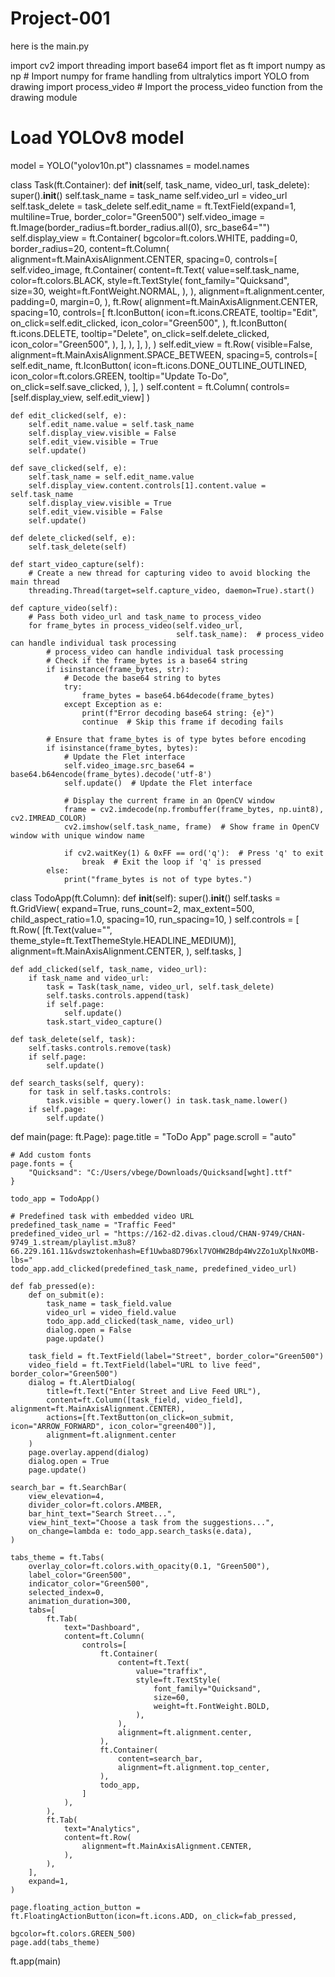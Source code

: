 # Project-001

here is the main.py 

import cv2
import threading
import base64
import flet as ft
import numpy as np  # Import numpy for frame handling
from ultralytics import YOLO
from drawing import process_video  # Import the process_video function from the drawing module

# Load YOLOv8 model
model = YOLO("yolov10n.pt")
classnames = model.names


class Task(ft.Container):
    def __init__(self, task_name, video_url, task_delete):
        super().__init__()
        self.task_name = task_name
        self.video_url = video_url
        self.task_delete = task_delete
        self.edit_name = ft.TextField(expand=1, multiline=True, border_color="Green500")
        self.video_image = ft.Image(border_radius=ft.border_radius.all(0), src_base64="")
        self.display_view = ft.Container(
            bgcolor=ft.colors.WHITE,
            padding=0,
            border_radius=20,
            content=ft.Column(
                alignment=ft.MainAxisAlignment.CENTER,
                spacing=0,
                controls=[
                    self.video_image,
                    ft.Container(
                        content=ft.Text(
                            value=self.task_name,
                            color=ft.colors.BLACK,
                            style=ft.TextStyle(
                                font_family="Quicksand",
                                size=30,
                                weight=ft.FontWeight.NORMAL,
                            ),
                        ),
                        alignment=ft.alignment.center,
                        padding=0,
                        margin=0,
                    ),
                    ft.Row(
                        alignment=ft.MainAxisAlignment.CENTER,
                        spacing=10,
                        controls=[
                            ft.IconButton(
                                icon=ft.icons.CREATE,
                                tooltip="Edit",
                                on_click=self.edit_clicked,
                                icon_color="Green500",
                            ),
                            ft.IconButton(
                                ft.icons.DELETE,
                                tooltip="Delete",
                                on_click=self.delete_clicked,
                                icon_color="Green500",
                            ),
                        ],
                    ),
                ],
            ),
        )
        self.edit_view = ft.Row(
            visible=False,
            alignment=ft.MainAxisAlignment.SPACE_BETWEEN,
            spacing=5,
            controls=[
                self.edit_name,
                ft.IconButton(
                    icon=ft.icons.DONE_OUTLINE_OUTLINED,
                    icon_color=ft.colors.GREEN,
                    tooltip="Update To-Do",
                    on_click=self.save_clicked,
                ),
            ],
        )
        self.content = ft.Column(
            controls=[self.display_view, self.edit_view]
        )

    def edit_clicked(self, e):
        self.edit_name.value = self.task_name
        self.display_view.visible = False
        self.edit_view.visible = True
        self.update()

    def save_clicked(self, e):
        self.task_name = self.edit_name.value
        self.display_view.content.controls[1].content.value = self.task_name
        self.display_view.visible = True
        self.edit_view.visible = False
        self.update()

    def delete_clicked(self, e):
        self.task_delete(self)

    def start_video_capture(self):
        # Create a new thread for capturing video to avoid blocking the main thread
        threading.Thread(target=self.capture_video, daemon=True).start()

    def capture_video(self):
        # Pass both video_url and task_name to process_video
        for frame_bytes in process_video(self.video_url,
                                         self.task_name):  # process_video can handle individual task processing
            # process_video can handle individual task processing
            # Check if the frame_bytes is a base64 string
            if isinstance(frame_bytes, str):
                # Decode the base64 string to bytes
                try:
                    frame_bytes = base64.b64decode(frame_bytes)
                except Exception as e:
                    print(f"Error decoding base64 string: {e}")
                    continue  # Skip this frame if decoding fails

            # Ensure that frame_bytes is of type bytes before encoding
            if isinstance(frame_bytes, bytes):
                # Update the Flet interface
                self.video_image.src_base64 = base64.b64encode(frame_bytes).decode('utf-8')
                self.update()  # Update the Flet interface

                # Display the current frame in an OpenCV window
                frame = cv2.imdecode(np.frombuffer(frame_bytes, np.uint8), cv2.IMREAD_COLOR)
                cv2.imshow(self.task_name, frame)  # Show frame in OpenCV window with unique window name

                if cv2.waitKey(1) & 0xFF == ord('q'):  # Press 'q' to exit
                    break  # Exit the loop if 'q' is pressed
            else:
                print("frame_bytes is not of type bytes.")


class TodoApp(ft.Column):
    def __init__(self):
        super().__init__()
        self.tasks = ft.GridView(
            expand=True,
            runs_count=2,
            max_extent=500,
            child_aspect_ratio=1.0,
            spacing=10,
            run_spacing=10,
        )
        self.controls = [
            ft.Row(
                [ft.Text(value="", theme_style=ft.TextThemeStyle.HEADLINE_MEDIUM)],
                alignment=ft.MainAxisAlignment.CENTER,
            ),
            self.tasks,
        ]

    def add_clicked(self, task_name, video_url):
        if task_name and video_url:
            task = Task(task_name, video_url, self.task_delete)
            self.tasks.controls.append(task)
            if self.page:
                self.update()
            task.start_video_capture()

    def task_delete(self, task):
        self.tasks.controls.remove(task)
        if self.page:
            self.update()

    def search_tasks(self, query):
        for task in self.tasks.controls:
            task.visible = query.lower() in task.task_name.lower()
        if self.page:
            self.update()


def main(page: ft.Page):
    page.title = "ToDo App"
    page.scroll = "auto"

    # Add custom fonts
    page.fonts = {
        "Quicksand": "C:/Users/vbege/Downloads/Quicksand[wght].ttf"
    }

    todo_app = TodoApp()

    # Predefined task with embedded video URL
    predefined_task_name = "Traffic Feed"
    predefined_video_url = "https://162-d2.divas.cloud/CHAN-9749/CHAN-9749_1.stream/playlist.m3u8?66.229.161.11&vdswztokenhash=Ef1Uwba8D796xl7VOHW2Bdp4Wv2Zo1uXplNxOMB-lbs="
    todo_app.add_clicked(predefined_task_name, predefined_video_url)

    def fab_pressed(e):
        def on_submit(e):
            task_name = task_field.value
            video_url = video_field.value
            todo_app.add_clicked(task_name, video_url)
            dialog.open = False
            page.update()

        task_field = ft.TextField(label="Street", border_color="Green500")
        video_field = ft.TextField(label="URL to live feed", border_color="Green500")
        dialog = ft.AlertDialog(
            title=ft.Text("Enter Street and Live Feed URL"),
            content=ft.Column([task_field, video_field], alignment=ft.MainAxisAlignment.CENTER),
            actions=[ft.TextButton(on_click=on_submit, icon="ARROW_FORWARD", icon_color="green400")],
            alignment=ft.alignment.center
        )
        page.overlay.append(dialog)
        dialog.open = True
        page.update()

    search_bar = ft.SearchBar(
        view_elevation=4,
        divider_color=ft.colors.AMBER,
        bar_hint_text="Search Street...",
        view_hint_text="Choose a task from the suggestions...",
        on_change=lambda e: todo_app.search_tasks(e.data),
    )

    tabs_theme = ft.Tabs(
        overlay_color=ft.colors.with_opacity(0.1, "Green500"),
        label_color="Green500",
        indicator_color="Green500",
        selected_index=0,
        animation_duration=300,
        tabs=[
            ft.Tab(
                text="Dashboard",
                content=ft.Column(
                    controls=[
                        ft.Container(
                            content=ft.Text(
                                value="traffix",
                                style=ft.TextStyle(
                                    font_family="Quicksand",
                                    size=60,
                                    weight=ft.FontWeight.BOLD,
                                ),
                            ),
                            alignment=ft.alignment.center,
                        ),
                        ft.Container(
                            content=search_bar,
                            alignment=ft.alignment.top_center,
                        ),
                        todo_app,
                    ]
                ),
            ),
            ft.Tab(
                text="Analytics",
                content=ft.Row(
                    alignment=ft.MainAxisAlignment.CENTER,
                ),
            ),
        ],
        expand=1,
    )

    page.floating_action_button = ft.FloatingActionButton(icon=ft.icons.ADD, on_click=fab_pressed,
                                                          bgcolor=ft.colors.GREEN_500)
    page.add(tabs_theme)


ft.app(main)
